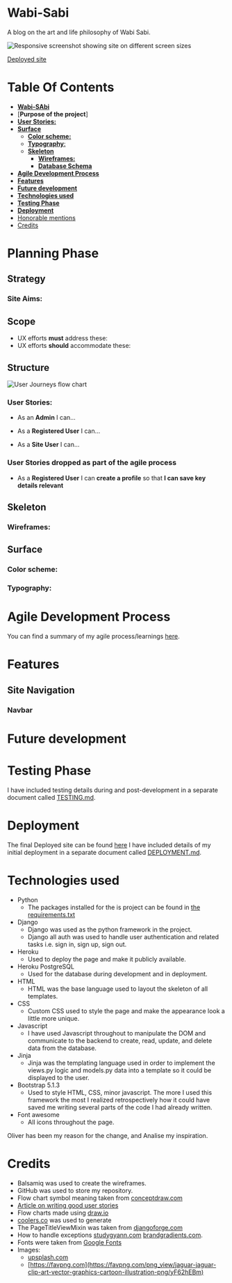# **Wabi-Sabi**
A blog on the art and life philosophy of Wabi Sabi. 

![Responsive screenshot showing site on different screen sizes](docs/images/responsive.JPG)

[Deployed site]()

# **Table Of Contents**
* [**Wabi-SAbi**](#Wabi-Sabi)
* [**Purpose of the project**]
* [**User Stories:**](#user-stories)
* [**Surface**](#surface)
    * [**Color scheme:**](#color-scheme)
    * [**Typography**:](#typography)
  * [**Skeleton**](#skeleton)
    * [**Wireframes:**](#wireframes)
    * [**Database Schema**](#database-schema)
* [**Agile Development Process**](#agile-development-process)
* [**Features**](#features)
* [**Future development**](#future-development)
* [**Technologies used**](#technologies-used)
* [**Testing Phase**](#testing-phase)
* [**Deployment**](#deployment)
* [Honorable mentions](#honorable-mentions)
* [Credits](#credits)

# **Planning Phase**
## **Strategy** 
### **Site Aims:**
## **Scope**
* UX efforts **must** address these:
* UX efforts **should** accommodate these:

  

## **Structure**   
![User Journeys flow chart](docs/flowcharts/user-Journey.jpg)
  
### **User Stories:**  
  
* As an **Admin** I can...

* As a **Registered User** I can... 
 
* As a **Site User** I can...
  
### **User Stories dropped as part of the agile process**
* As a **Registered User** I can **create a profile** so that **I can save key details relevant**


## **Skeleton**
### **Wireframes:**

## **Surface**
### **Color scheme:**


### **Typography**:

# **Agile Development Process**
You can find a summary of my agile process/learnings [here](AGILE.md).
  
# **Features**
## **Site Navigation**
### **Navbar**
# **Future development**

# **Testing Phase**
I have included testing details during and post-development in a separate document called [TESTING.md](TESTING.md).

# **Deployment**
The final Deployed site can be found [here](https://jobs-a-gooden.herokuapp.com/)
I have included details of my initial deployment in a separate document called [DEPLOYMENT.md](DEPLOYMENT.md).

# **Technologies used**
* Python
  * The packages installed for the is project can be found in [the requirements.txt](requirements.txt)
* Django
  * Django was used as the python framework in the project.
  * Django all auth was used to handle user authentication and related tasks i.e. sign in, sign up, sign out.
* Heroku
  * Used to deploy the page and make it publicly available.
* Heroku PostgreSQL
  * Used for the database during development and in deployment.
* HTML
  * HTML was the base language used to layout the skeleton of all templates.
* CSS
  * Custom CSS used to style the page and make the appearance look a little more unique.
* Javascript
  * I have used Javascript throughout to manipulate the DOM and communicate to the backend to create, read, update, and delete data from the database.
* Jinja
  * Jinja was the templating language used in order to implement the views.py logic and models.py data into a template so it could be displayed to the user.
* Bootstrap 5.1.3
  * Used to style HTML, CSS, minor javascript. The more I used this framework the most I realized retrospectively how it could have saved me writing several parts of the code I had already written.
* Font awesome
  * All icons throughout the page.


Oliver has been my reason for the change, and Analise my inspiration. 
  
# Credits
* Balsamiq was used to create the wireframes.
* GitHub was used to store my repository.
* Flow chart symbol meaning taken from [conceptdraw.com](https://www.conceptdraw.com/How-To-Guide/flow-chart-symbols)
* [Article on writing good user stories](https://www.industriallogic.com/blog/as-a-developer-is-not-a-user-story/)
* Flow charts made using [draw.io](https://app.diagrams.net/)
* [coolers.co](https://coolors.co/603f3f-a0acca-e4b67c-de9f13-000000) was used to generate 
* The PageTitleViewMixin was taken from [djangoforge.com](https://www.djangoforge.dev/guides/page-titles/)
* How to handle exceptions [studygyann.com](https://studygyaan.com/django/django-custom-404-error-template-page)
[brandgradients.com](http://www.brandgradients.com/gold-gradient).
* Fonts were taken from [Google Fonts](https://fonts.google.com/)
* Images:
  * [upsplash.com](https://unsplash.com) 
  *  [https://favpng.com](https://favpng.com/png_view/jaguar-jaguar-clip-art-vector-graphics-cartoon-illustration-png/yF62hEBm)
